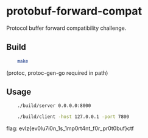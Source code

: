 # protobuf-forward-compat

Protocol buffer forward compatibility challenge.

## Build

```bash
    make
```
(protoc, protoc-gen-go required in path)

## Usage

```bash
    ./build/server 0.0.0.0:8000
```

```bash
    ./build/client -host 127.0.0.1 -port 7800
```

flag: evlz{ev0lu7i0n_1s_1mp0rt4nt_f0r_pr0t0buf}ctf